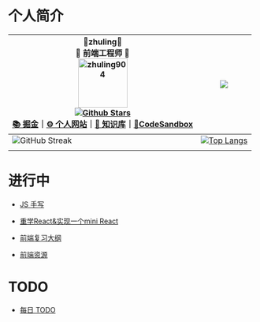 # 个人简介

<div align=center>

| 📖zhuling📖<br />🎈 前端工程师 🎈<br /><img alt="zhuling904" src="https://encrypted-tbn0.gstatic.com/images?q=tbn:ANd9GcRrviVVzfrx2cLaG9vj4K7FOPuOdm1sFoX09XXlBgMkGWhimlI3KiCgdaYcwLrQklx6IjE&usqp=CAU" width=100 /><br /> [![Github Stars](https://img.shields.io/github/stars/zhuling904?color=faf408&label=github%20stars&logo=github)](https://github.com/zhuling904)<br>[📚 掘金](https://juejin.cn/user/3109845573069422)｜[⚙️ 个人网站](https://zhuling.net.cn/)｜[🔖 知识库](https://nextjs-notion-starter-kit-phi-gray.vercel.app/?vercelToolbarCode=q7e6XSyBgBIeMSk)｜[🚀CodeSandbox](https://codesandbox.io/u/zhulng) | ![](http://github-profile-summary-cards.vercel.app/api/cards/stats?username=zhuling904&theme=default)                                                        |
| -------------------------------------------------------------------------------------------------------------------------------------------------------------------------------------------------------------------------------------------------------------------------------------------------------------------------------------------------------------------------------------------------------------------------------------------------------------------------------------------------------------------------------------------------------------------------------------------------------------------------------- | ------------------------------------------------------------------------------------------------------------------------------------------------------------ |
| ![GitHub Streak](https://github-profile-trophy.vercel.app/?username=zhuling904&row=2&column=3)                                                                                                                                                                                                                                                                                                                                                                                                                                                                                                                                   | [![Top Langs](https://github-readme-stats.vercel.app/api/top-langs/?username=zhuling904&layout=compact)](https://github.com/anuraghazra/github-readme-stats) |
|                                                                                                                                                                                                                                                                                                                                                                                                                                                                                                                                                                                                                                  |                                                                                                                                                              |

<div align=left>

# 进行中

- [JS 手写](https://github.com/zhuling904/handwriting_js)

- [重学React&实现一个mini React](https://github.com/zhuling904/React)

- [前端复习大纲](https://github.com/zhuling904/Front_end_knowledge_outline)

- [前端资源](https://github.com/zhuling904/ResourceArrangement)

<div align=left>

# TODO

- [每日 TODO](https://www.notion.so/zhuling/6756ff3cf1204075bf137c2e327e603c#7f552f25625d477c9ccbb65d7c0b3062)
